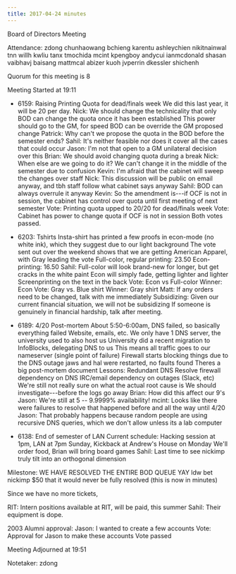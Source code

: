 ```yaml
---
title: 2017-04-24 minutes
---
```

Board of Directors Meeting

Attendance:
zdong
chunhaowang
bchieng
karentu
ashleychien
nikitnainwal
tnn
willh
kwliu
tanx
tmochida
mcint
kpengboy
andycui
ianmcdonald
shasan
vaibhavj
baisang
mattmcal
abizer
kuoh
jvperrin
dkessler
shichenh

Quorum for this meeting is 8

Meeting Started at 19:11

* 6159: Raising Printing Quota for dead/finals week
    We did this last year, it will be 20 per day.
    Nick: We should change the technicality that only BOD can change the quota once it has been established
	This power should go to the GM, for speed
	BOD can be override the GM proposed change
	Patrick: Why can't we propose the quota in the BOD before the semester ends?
	    Sahil: It's neither feasible nor does it cover all the cases that could occur
	Jason: I'm not that open to a GM unilateral decision over this
	Brian: We should avoid changing quota during a break
	    Nick: When else are we going to do it? We can't change it in the middle of the semester due to confusion
	Kevin: I'm afraid that the cabinet will sweep the changes over staff
	    Nick: This discussion will be public on email anyway, and tbh staff follow what cabinet says anyway
	    Sahil: BOD can always overrule it anyway
	Kevin: So the amendment is---if OCF is not in session, the cabinet has control over quota until first meeting of next semester
    Vote: Printing quota upped to 20/20 for dead/finals week
    Vote: Cabinet has power to change quota if OCF is not in session
    Both votes passed.

* 6203: Tshirts
    Insta-shirt has printed a few proofs in econ-mode (no white ink), which they suggest due to our light background
    The vote sent out over the weekend shows that we are getting American Apparel, with Gray leading the vote
    Full-color, regular printing: 23.50
    Econ-printing: 16.50
    Sahil: Full-color will look brand-new for longer, but get cracks in the white paint
	   Econ will simply fade, getting lighter and lighter
    Screenprinting on the text in the back
    Vote: Econ vs Full-color
    Winner: Econ
    Vote: Gray vs. Blue shirt
    Winner: Gray shirt
    Matt: If any orders need to be changed, talk with me immediately
    Subsidizing: Given our current financial situation, we will not be subsidizing
	If someone is genuinely in financial hardship, talk after meeting.

* 6189: 4/20 Post-mortem
    About 5:50-6:00am, DNS failed, so basically everything failed
	Website, emails, etc.
	We only have 1 DNS server, the university used to also host us
	    University did a recent migration to InfoBlocks, delegating DNS to us
		This means all traffic goes to our nameserver (single point of failure)
    Firewall starts blocking things due to the DNS outage
    jaws and hal were restarted, no faults found
    Theres a big post-mortem document
    Lessons:
	Redundant DNS
	Resolve firewall dependency on DNS
	IRC/email dependency on outages (Slack, etc)
    We're still not really sure on what the actual root cause is
	We should investigate---before the logs go away
    Brian: How did this affect our 9's
        Jason: We're still at 5 -- 9.9999% availability!
    mcint: Looks like there were failures to resolve that happened before and all the way until 4/20
	Jason: That probably happens because random people are using recursive DNS queries, which we don't allow unless its a lab computer

* 6138: End of semester of LAN
    Current schedule: Hacking session at 1pm, LAN at 7pm Sunday, Kickback at Andrew's House on Monday
    We'll order food, Brian will bring board games
    Sahil: Last time to see nickimp truly tilt into an orthogonal dimension

Milestone: WE HAVE RESOLVED THE ENTIRE BOD QUEUE YAY
ldw bet nickimp $50 that it would never be fully resolved (this is now in minutes)

Since we have no more tickets,

RIT: Intern positions available at RIT, will be paid, this summer
Sahil: Their equipment is dope.

2003 Alumni approval:
    Jason: I wanted to create a few accounts
    Vote: Approval for Jason to make these accounts
    Vote passed

Meeting Adjourned at 19:51

Notetaker: zdong
